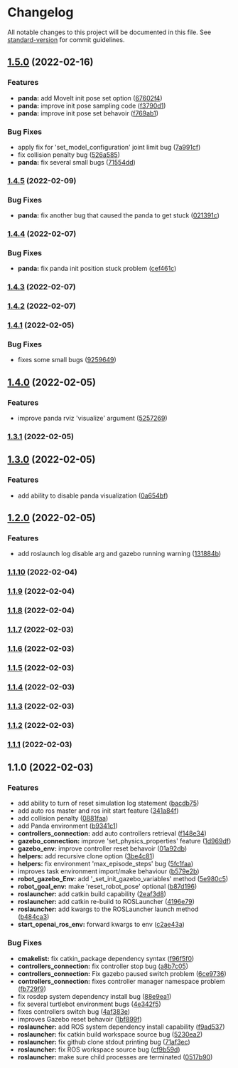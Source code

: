 # Changelog

All notable changes to this project will be documented in this file. See [standard-version](https://github.com/conventional-changelog/standard-version) for commit guidelines.

## [1.5.0](https://github.com/rickstaa/ros-gazebo-gym/compare/v1.4.5...v1.5.0) (2022-02-16)


### Features

* **panda:** add MoveIt init pose set option ([67602f4](https://github.com/rickstaa/ros-gazebo-gym/commit/67602f4d5f5087110c60393472ca079271bf7353))
* **panda:** improve init pose sampling code ([f3790d1](https://github.com/rickstaa/ros-gazebo-gym/commit/f3790d1717db6ca0b90ad1ddb98b507703255143))
* **panda:** improve init pose set behavoir ([f769ab1](https://github.com/rickstaa/ros-gazebo-gym/commit/f769ab116938d629a2c702c03eb84596b5b304da))


### Bug Fixes

* apply fix for 'set_model_configuration' joint limit bug ([7a991cf](https://github.com/rickstaa/ros-gazebo-gym/commit/7a991cf4bc2246383ccacf570ae8d4fe9b0c0784))
* fix collision penalty bug ([526a585](https://github.com/rickstaa/ros-gazebo-gym/commit/526a585fae03182f511d8fd997915faad4993021))
* **panda:** fix several small bugs ([71554dd](https://github.com/rickstaa/ros-gazebo-gym/commit/71554dd3035d5520fbd3bb3ce5ba0a117e74b3da))

### [1.4.5](https://github.com/rickstaa/ros-gazebo-gym/compare/v1.4.4...v1.4.5) (2022-02-09)


### Bug Fixes

* **panda:** fix another bug that caused the panda to get stuck ([021391c](https://github.com/rickstaa/ros-gazebo-gym/commit/021391c43a52e156c955d3bf826497859fdcfac5))

### [1.4.4](https://github.com/rickstaa/ros-gazebo-gym/compare/v1.4.3...v1.4.4) (2022-02-07)


### Bug Fixes

* **panda:** fix panda init position stuck problem ([cef461c](https://github.com/rickstaa/ros-gazebo-gym/commit/cef461c1e96f83871a868468dfa7174f860541dd))

### [1.4.3](https://github.com/rickstaa/ros-gazebo-gym/compare/v1.4.2...v1.4.3) (2022-02-07)

### [1.4.2](https://github.com/rickstaa/ros-gazebo-gym/compare/v1.4.1...v1.4.2) (2022-02-07)

### [1.4.1](https://github.com/rickstaa/ros-gazebo-gym/compare/v1.4.0...v1.4.1) (2022-02-05)


### Bug Fixes

* fixes some small bugs ([9259649](https://github.com/rickstaa/ros-gazebo-gym/commit/9259649c130d479c39b7caf7adfd994cf6f099b1))

## [1.4.0](https://github.com/rickstaa/ros-gazebo-gym/compare/v1.3.1...v1.4.0) (2022-02-05)


### Features

* improve panda rviz 'visualize' argument ([5257269](https://github.com/rickstaa/ros-gazebo-gym/commit/5257269dceb05a933bbba2328c3ff55f10479aad))

### [1.3.1](https://github.com/rickstaa/ros-gazebo-gym/compare/v1.3.0...v1.3.1) (2022-02-05)

## [1.3.0](https://github.com/rickstaa/ros-gazebo-gym/compare/v1.2.0...v1.3.0) (2022-02-05)


### Features

* add ability to disable panda visualization ([0a654bf](https://github.com/rickstaa/ros-gazebo-gym/commit/0a654bf00e293fc8a766e16991058186d3e487f3))

## [1.2.0](https://github.com/rickstaa/ros-gazebo-gym/compare/v1.1.10...v1.2.0) (2022-02-05)


### Features

* add roslaunch log disable arg and gazebo running warning ([131884b](https://github.com/rickstaa/ros-gazebo-gym/commit/131884be7752aae389b49f4ee928a83f02679f49))

### [1.1.10](https://github.com/rickstaa/ros-gazebo-gym/compare/v1.1.9...v1.1.10) (2022-02-04)

### [1.1.9](https://github.com/rickstaa/ros-gazebo-gym/compare/v1.1.8...v1.1.9) (2022-02-04)

### [1.1.8](https://github.com/rickstaa/ros-gazebo-gym/compare/v1.1.7...v1.1.8) (2022-02-04)

### [1.1.7](https://github.com/rickstaa/ros-gazebo-gym/compare/v1.1.6...v1.1.7) (2022-02-03)

### [1.1.6](https://github.com/rickstaa/ros-gazebo-gym/compare/v1.1.5...v1.1.6) (2022-02-03)

### [1.1.5](https://github.com/rickstaa/ros-gazebo-gym/compare/v1.1.4...v1.1.5) (2022-02-03)

### [1.1.4](https://github.com/rickstaa/ros-gazebo-gym/compare/v1.1.3...v1.1.4) (2022-02-03)

### [1.1.3](https://github.com/rickstaa/ros-gazebo-gym/compare/v1.1.2...v1.1.3) (2022-02-03)

### [1.1.2](https://github.com/rickstaa/ros-gazebo-gym/compare/v1.1.1...v1.1.2) (2022-02-03)

### [1.1.1](https://github.com/rickstaa/ros-gazebo-gym/compare/v1.1.0...v1.1.1) (2022-02-03)

## 1.1.0 (2022-02-03)


### Features

* add ability to turn of reset simulation log statement ([bacdb75](https://github.com/rickstaa/ros-gazebo-gym/commit/bacdb758533ebea0cadc7c828139f71572ecc626))
* add auto ros master and ros init start feature ([341a84f](https://github.com/rickstaa/ros-gazebo-gym/commit/341a84ff5408323adc5d8a0e006b30b4c14473fb))
* add collision penalty ([0881faa](https://github.com/rickstaa/ros-gazebo-gym/commit/0881faac51ddc1835ffa1efd1e9eac8579fe910b))
* add Panda environment ([b9341c1](https://github.com/rickstaa/ros-gazebo-gym/commit/b9341c1f568618a526aa941bd60785994fd57f7e))
* **controllers_connection:** add auto controllers retrieval ([f148e34](https://github.com/rickstaa/ros-gazebo-gym/commit/f148e345df46041e21162378ce5c53a5a3f6f707))
* **gazebo_connection:** improve 'set_physics_properties' feature ([1d969df](https://github.com/rickstaa/ros-gazebo-gym/commit/1d969dfdd6550c1028751bd885793be9f96b2c77))
* **gazebo_env:** improve controller reset behavoir ([01a92db](https://github.com/rickstaa/ros-gazebo-gym/commit/01a92db7d5c73f3c0afd730fbfffba9297e5a8c8))
* **helpers:** add recursive clone option ([3be4c81](https://github.com/rickstaa/ros-gazebo-gym/commit/3be4c81e4a68c7fd8767fc6d2b80b9efeb5cb163))
* **helpers:** fix environment 'max_episode_steps' bug ([5fc1faa](https://github.com/rickstaa/ros-gazebo-gym/commit/5fc1faa97b4463541e25ae1e716eec932aed8af6))
* improves task environment import/make behaviour ([b579e2b](https://github.com/rickstaa/ros-gazebo-gym/commit/b579e2bc5e8c4c604d5ee3bc7daa0ee735cc62a8))
* **robot_gazebo_Env:** add '_set_init_gazebo_variables' method ([5e980c5](https://github.com/rickstaa/ros-gazebo-gym/commit/5e980c5cedf9012d0879b50088b959e26b1faabf))
* **robot_goal_env:** make 'reset_robot_pose' optional ([b87d196](https://github.com/rickstaa/ros-gazebo-gym/commit/b87d196c58198389131675025a37a2132c030f2a))
* **roslauncher:** add catkin build capability ([2eaf3d8](https://github.com/rickstaa/ros-gazebo-gym/commit/2eaf3d84bfdf7b853117511b04c7c2bc52eeb169))
* **roslauncher:** add catkin re-build to ROSLauncher ([4196e79](https://github.com/rickstaa/ros-gazebo-gym/commit/4196e790604cc83436c1d7befc3d5d4cc19de0e2))
* **roslauncher:** add kwargs to the ROSLauncher launch method ([b484ca3](https://github.com/rickstaa/ros-gazebo-gym/commit/b484ca367929c79264c16a7e20754c448101b98e))
* **start_openai_ros_env:** forward kwargs to env ([c2ae43a](https://github.com/rickstaa/ros-gazebo-gym/commit/c2ae43ac506a6cac386dd3834e21ad8f11cf2f7c))


### Bug Fixes

* **cmakelist:** fix catkin_package dependency syntax ([f96f5f0](https://github.com/rickstaa/ros-gazebo-gym/commit/f96f5f0e6b040e017b3b44d1d030d8134efb6151))
* **controllers_connection:** fix controller stop bug ([a8b7c05](https://github.com/rickstaa/ros-gazebo-gym/commit/a8b7c052580c1fe307817b39d74bfa7e61da5a83))
* **controllers_connection:** Fix gazebo paused switch problem ([6ce9736](https://github.com/rickstaa/ros-gazebo-gym/commit/6ce973652e1a6640140a2e6475203dec37ebe7ab))
* **controllers_connection:** fixes controller manager namespace problem ([fb729f9](https://github.com/rickstaa/ros-gazebo-gym/commit/fb729f96f64568dac84363a36b37b218228c6ec3))
* fix rosdep system dependency install bug ([88e9ea1](https://github.com/rickstaa/ros-gazebo-gym/commit/88e9ea1a637236b64ba304079d2d1f0218d524b6))
* fix several turtlebot environment bugs ([4e342f5](https://github.com/rickstaa/ros-gazebo-gym/commit/4e342f5e53a1911d2f62ac4a05e9800a6c4bd02b))
* fixes controllers switch bug ([4af383e](https://github.com/rickstaa/ros-gazebo-gym/commit/4af383efd6e7db527b1f030683f40469da11679b))
* improves Gazebo reset behavoir ([1bf899f](https://github.com/rickstaa/ros-gazebo-gym/commit/1bf899fa5a72b3c23afeacc8943eb040ca221f8e))
* **roslauncher:** add ROS system dependency install capability ([f9ad537](https://github.com/rickstaa/ros-gazebo-gym/commit/f9ad537aaba8c1c6e30bb2b45fd699a943c495a3))
* **roslauncher:** fix catkin build workspace source bug ([5230ea2](https://github.com/rickstaa/ros-gazebo-gym/commit/5230ea2f0334d8a73eaba5358ea07fb68989baaf))
* **roslauncher:** fix github clone stdout printing bug ([71af3ec](https://github.com/rickstaa/ros-gazebo-gym/commit/71af3ec55d606e59292ad77a32552e72b7f0931e))
* **roslauncher:** fix ROS workspace source bug ([cf9b59d](https://github.com/rickstaa/ros-gazebo-gym/commit/cf9b59d01bff91d09ef57dde702a64e3234c486a))
* **roslauncher:** make sure child processes are terminated ([0517b90](https://github.com/rickstaa/ros-gazebo-gym/commit/0517b90c259136f5bb6b73c6c30dda00adc4a83f))
